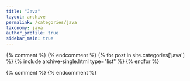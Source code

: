 ```yaml
---
title: "Java"
layout: archive
permalink: /categories/java
taxonomy: java
author_profile: true
sidebar_main: true
---
```


{% comment %}
{% endcomment %}
{% for post in site.categories['java'] %}
  {% include archive-single.html type="list" %}
{% endfor %}

{% comment %}
{% endcomment %}